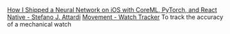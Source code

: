 
[How I Shipped a Neural Network on iOS with CoreML, PyTorch, and React Native - Stefano J. Attardi](https://attardi.org/pytorch-and-coreml/)
[Movement - Watch Tracker](https://github.com/steadicat/pytorch-coreml-example)
To track the accuracy of a mechanical watch
